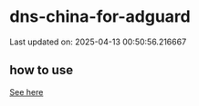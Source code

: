 # dns-china-for-adguard

Last updated on: 2025-04-13 00:50:56.216667

## how to use

[See here](https://github.com/AdguardTeam/AdGuardHome/wiki/Configuration#upstreams-from-file)